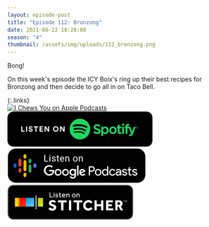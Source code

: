 ```yaml
---
layout: episode-post
title: "Episode 112: Bronzong"
date: 2021-06-22 18:28:00
season: "4"
thumbnail: /assets/img/uploads/112_bronzong.png
---
```

Bong!

On this week's episode the ICY Boix's ring up their best recipes for Bronzong and then decide to go all in on Taco Bell.

{:.links}  
[![I Chews You on Apple Podcasts](https://linkmaker.itunes.apple.com/en-us/badge-lrg.svg?releaseDate=2019-04-16T00:00:00Z&kind=podcast&bubble=podcasts)](https://podcasts.apple.com/us/podcast/112-bronzong/id1455409177?i=1000526613224)  [![I Chews You on Spotify](/assets/img/uploads/spotify-badge-button.svg)](https://open.spotify.com/episode/21nnCIV4ebvifPWXZGlPtk?si=G5pE87SgTDm1eUX11ZRr4A&dl_branch=1)  [![I Chews You on Google Podcasts](/assets/img/uploads/google-podcasts-badge-button.svg)](https://podcasts.google.com/feed/aHR0cHM6Ly9pY2hld3N5b3UubGlic3luLmNvbS9yc3M/episode/MDA1Mzk5ZGMtMTdlYS00NGVjLWEzZDEtYzRiY2MwZjM0MTE4?sa=X&ved=0CA0QkfYCahcKEwiQpMC2mb7xAhUAAAAAHQAAAAAQAQ)  [![I Chews You on Stitcher](/assets/img/uploads/stitcher-badge-button.svg)](https://www.stitcher.com/s?eid=84920657)